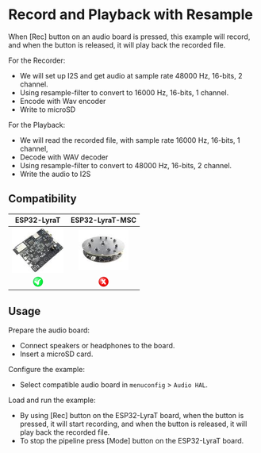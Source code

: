 # Record and Playback with Resample

When [Rec] button on an audio board is pressed, this example will record, and when the button is released, it will play back the recorded file.

For the Recorder:

- We will set up I2S and get audio at sample rate 48000 Hz, 16-bits, 2 channel.
- Using resample-filter to convert to 16000 Hz, 16-bits, 1 channel. 
- Encode with Wav encoder
- Write to microSD

For the Playback:

- We will read the recorded file, with sample rate 16000 Hz, 16-bits, 1 channel,
- Decode with WAV decoder
- Using resample-filter to convert to 48000 Hz, 16-bits, 2 channel.
- Write the audio to I2S

## Compatibility

| ESP32-LyraT | ESP32-LyraT-MSC |
|:-----------:|:---------------:|
| [![alt text](../../../docs/_static/esp32-lyrat-v4.2-side-small.jpg "ESP32-LyraT")](https://docs.espressif.com/projects/esp-adf/en/latest/get-started/get-started-esp32-lyrat.html) | [![alt text](../../../docs/_static/esp32-lyratd-msc-v2.2-small.jpg "ESP32-LyraTD-MSC")](https://docs.espressif.com/projects/esp-adf/en/latest/get-started/get-started-esp32-lyratd-msc.html) |
| ![alt text](../../../docs/_static/yes-button.png "Compatible") | ![alt text](../../../docs/_static/no-button.png "Not Compatible") |

## Usage

Prepare the audio board:

- Connect speakers or headphones to the board. 
- Insert a microSD card.

Configure the example:

- Select compatible audio board in `menuconfig` > `Audio HAL`.

Load and run the example:

- By using [Rec] button on the ESP32-LyraT board, when the button is pressed, it will start recording, and when the button is released, it will play back the recorded file.
- To stop the pipeline press [Mode] button on the ESP32-LyraT board.
